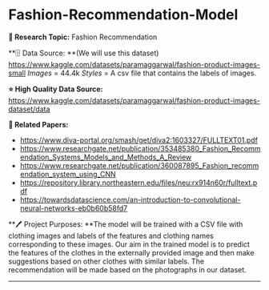 # Fashion-Recommendation-Model

**🚀 Research Topic:** Fashion Recommendation 

**🗄️ Data Source: **(We will use this dataset) https://www.kaggle.com/datasets/paramaggarwal/fashion-product-images-small
*Images* = 44.4k
*Styles* = A csv file that contains the labels of images.

**⭐ High Quality Data Source:**
https://www.kaggle.com/datasets/paramaggarwal/fashion-product-images-dataset/data

**📜 Related Papers:**
- https://www.diva-portal.org/smash/get/diva2:1603327/FULLTEXT01.pdf
- https://www.researchgate.net/publication/353485380_Fashion_Recommendation_Systems_Models_and_Methods_A_Review
- https://www.researchgate.net/publication/360087895_Fashion_recommendation_system_using_CNN
- https://repository.library.northeastern.edu/files/neu:rx914n60r/fulltext.pdf
- https://towardsdatascience.com/an-introduction-to-convolutional-neural-networks-eb0b60b58fd7

**🖊️ Project Purposes: **The model will be trained with a CSV file with clothing images and labels of the features and clothing names corresponding to these images. Our aim in the trained model is to predict the features of the clothes in the externally provided image and then make suggestions based on other clothes with similar labels. The recommendation will be made based on the photographs in our dataset.
********
